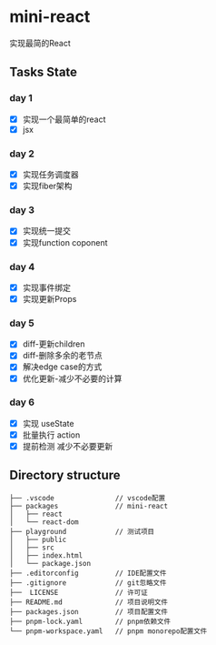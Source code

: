 # mini-react

实现最简的React

## Tasks State

### day 1

- [x] 实现一个最简单的react
- [x] jsx

### day 2

- [x] 实现任务调度器
- [x] 实现fiber架构

### day 3

- [x] 实现统一提交
- [x] 实现function coponent

### day 4

- [x] 实现事件绑定
- [x] 实现更新Props

### day 5

- [x] diff-更新children
- [x] diff-删除多余的老节点
- [x] 解决edge case的方式
- [x] 优化更新-减少不必要的计算

### day 6

- [x] 实现 useState
- [x] 批量执行 action
- [x] 提前检测 减少不必要更新

## Directory structure

```text
├── .vscode               // vscode配置
├── packages              // mini-react
│   ├── react
│   └── react-dom
├── playground            // 测试项目
│   ├── public
│   ├── src
│   ├── index.html
│   └── package.json
├── .editorconfig         // IDE配置文件
├── .gitignore            // git忽略文件
├──  LICENSE              // 许可证
├── README.md             // 项目说明文件
├── packages.json         // 项目配置文件
├── pnpm-lock.yaml        // pnpm依赖文件
└── pnpm-workspace.yaml   // pnpm monorepo配置文件
```
